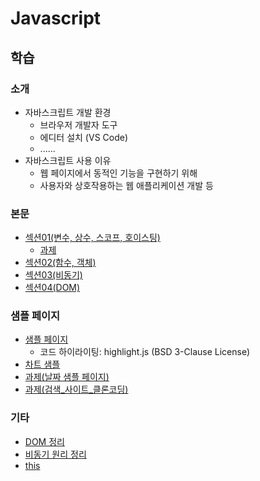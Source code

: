 # Javascript
## 학습
### 소개
- 자바스크립트 개발 환경
    - 브라우저 개발자 도구
    - 에디터 설치 (VS Code)
    - ......
- 자바스크립트 사용 이유
    - 웹 페이지에서 동적인 기능을 구현하기 위해
    - 사용자와 상호작용하는 웹 애플리케이션 개발 등
### 본문
- [섹션01(변수, 상수, 스코프, 호이스팅)](./descriptions/Section01.md)
    - [과제](./descriptions/Section01_과제.md)
- [섹션02(함수, 객체)](./descriptions/Section02.md)
- [섹션03(비동기)](./descriptions/Section03.md)
- [섹션04(DOM)](./descriptions/Section04.md)
### 샘플 페이지
- [샘플 페이지](https://fndlwl64.github.io/learn_frontend_javascript/)
    - 코드 하이라이팅: highlight.js (BSD 3-Clause License)
- [차트 샘플](https://fndlwl64.github.io/learn_frontend_javascript/pages/chartjs.html)
- [과제(날짜 샘플 페이지)](https://fndlwl64.github.io/learn_frontend_javascript/pages/date.html)
- [과제(검색_사이트_클론코딩)](./pages/search.html)
### 기타
- [DOM 정리](./descriptions/DOM.md)
- [비동기 원리 정리](./descriptions/Async.md)
- [this](./descriptions/this.md)